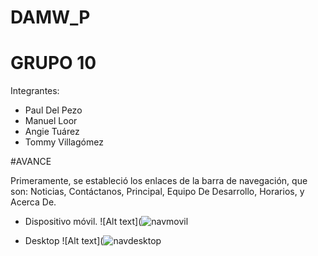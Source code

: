 # DAMW_P
# GRUPO 10
Integrantes:
- Paul Del Pezo
- Manuel Loor
- Angie Tuárez
- Tommy Villagómez

#AVANCE

Primeramente, se estableció los enlaces de la barra de navegación, que son: Noticias, Contáctanos, Principal, Equipo De Desarrollo, Horarios, y Acerca De.

- Dispositivo móvil.
![Alt text](![navmovil](https://user-images.githubusercontent.com/66036423/122610286-f9aab580-d044-11eb-9816-851311f4cd22.PNG)

- Desktop
![Alt text](![navdesktop](https://user-images.githubusercontent.com/66036423/122610362-17781a80-d045-11eb-8aec-c3240623a069.PNG)
